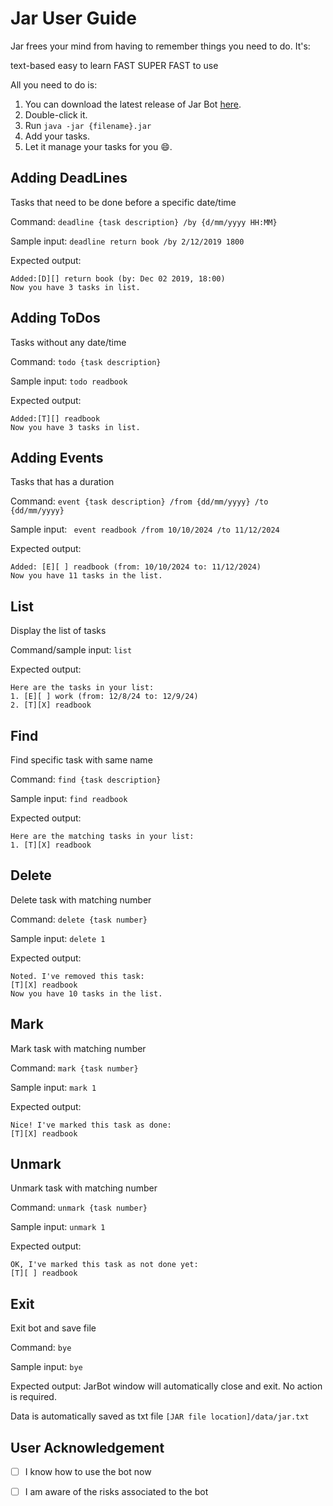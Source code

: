 # Jar User Guide

Jar frees your mind from having to remember things you need to do. It's:

text-based
easy to learn
FAST SUPER FAST to use

All you need to do is:

1. You can download the latest release of Jar Bot [here](https://github.com/jarrellc1/ip/releases).
2. Double-click it.
3. Run ```java -jar {filename}.jar```
4. Add your tasks.
5. Let it manage your tasks for you 😄.


## Adding DeadLines

Tasks that need to be done before a specific date/time

Command: ```deadline {task description} /by {d/mm/yyyy HH:MM}```

Sample input: ```deadline return book /by 2/12/2019 1800```

Expected output:
```
Added:[D][] return book (by: Dec 02 2019, 18:00)
Now you have 3 tasks in list.
```

## Adding ToDos
Tasks without any date/time

Command: ```todo {task description}```

Sample input: ```todo readbook```

Expected output:
```
Added:[T][] readbook
Now you have 3 tasks in list.
```

## Adding Events

Tasks that has a duration

Command: ```event {task description} /from {dd/mm/yyyy} /to {dd/mm/yyyy}```

Sample input: ``` event readbook /from 10/10/2024 /to 11/12/2024```

Expected output:
```
Added: [E][ ] readbook (from: 10/10/2024 to: 11/12/2024)
Now you have 11 tasks in the list.
```

## List

Display the list of tasks

Command/sample input: ```list```

Expected output:
```
Here are the tasks in your list:
1. [E][ ] work (from: 12/8/24 to: 12/9/24)
2. [T][X] readbook
```

## Find

Find specific task with same name

Command: ```find {task description}```

Sample input: ```find readbook```

Expected output:
```
Here are the matching tasks in your list:
1. [T][X] readbook
```

## Delete

Delete task with matching number

Command: ```delete {task number}```

Sample input: ```delete 1```

Expected output:
```
Noted. I've removed this task:
[T][X] readbook
Now you have 10 tasks in the list.
```

## Mark

Mark task with matching number

Command: ```mark {task number}```

Sample input: ```mark 1```

Expected output:
```
Nice! I've marked this task as done:
[T][X] readbook
```

## Unmark

Unmark task with matching number

Command: ```unmark {task number}```

Sample input: ```unmark 1```

Expected output:
```
OK, I've marked this task as not done yet:
[T][ ] readbook
```

## Exit

Exit bot and save file

Command: ```bye```

Sample input: ```bye```

Expected output: JarBot window will automatically close and exit. No action is required.

Data is automatically saved as txt file ```[JAR file location]/data/jar.txt```

## User Acknowledgement
- [ ] I know how to use the bot now
- [ ] I am aware of the risks associated to the bot

